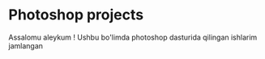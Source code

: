 # Photoshop projects
Assalomu aleykum ! Ushbu bo'limda photoshop dasturida qilingan ishlarim jamlangan
